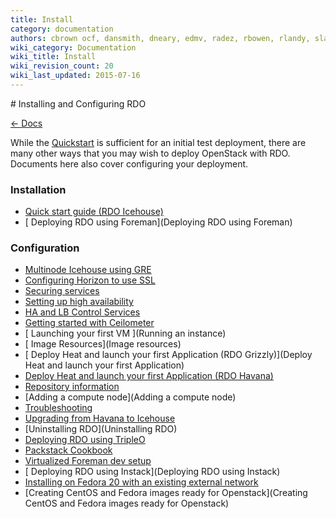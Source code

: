 ```yaml
---
title: Install
category: documentation
authors: cbrown ocf, dansmith, dneary, edmv, radez, rbowen, rlandy, slagle
wiki_category: Documentation
wiki_title: Install
wiki_revision_count: 20
wiki_last_updated: 2015-07-16
---
```


<div class="row">
<div class="offset1 span10">
# Installing and Configuring RDO

[ ← Docs](Docs)

While the [Quickstart](Quickstart) is sufficient for an initial test deployment, there are many other ways that you may wish to deploy OpenStack with RDO. Documents here also cover configuring your deployment.

### Installation

*   [ Quick start guide (RDO Icehouse)](Quickstart)
*   [ Deploying RDO using Foreman](Deploying RDO using Foreman)

### Configuration

*   [ Multinode Icehouse using GRE](GettingStartedIcehouse_w_GRE)
*   [ Configuring Horizon to use SSL](HorizonSSL)
*   [ Securing services](Securing_services)
*   [Setting up high availability](Setting-up-High-Availability)
*   [ HA and LB Control Services ](RDO_HighlyAvailable_and_LoadBalanced_Control_Services)
*   [ Getting started with Ceilometer](CeilometerQuickStart)
*   [ Launching your first VM ](Running an instance)
*   [ Image Resources](Image resources)
*   [ Deploy Heat and launch your first Application (RDO Grizzly)](Deploy Heat and launch your first Application)
*   [ Deploy Heat and launch your first Application (RDO Havana)](DeployHeatOnHavana)
*   [ Repository information ](Repositories)
*   [Adding a compute node](Adding a compute node)
*   [Troubleshooting](Troubleshooting)
*   [ Upgrading from Havana to Icehouse](Upgrading_RDO_To_Icehouse)
*   [Uninstalling RDO](Uninstalling RDO)
*   [ Deploying RDO using TripleO](TripleO_VM_Setup)
*   [ Packstack Cookbook](Packstack_cookbook)
*   [Virtualized Foreman dev setup](Virtualized_Foreman_dev_setup)
*   [ Deploying RDO using Instack](Deploying RDO using Instack)
*   [Installing on Fedora 20 with an existing external network](Fedora_20_with_existing_network)
*   [Creating CentOS and Fedora images ready for Openstack](Creating CentOS and Fedora images ready for Openstack)

</div>
</div>
<Category:Documentation> <Category:Install>
